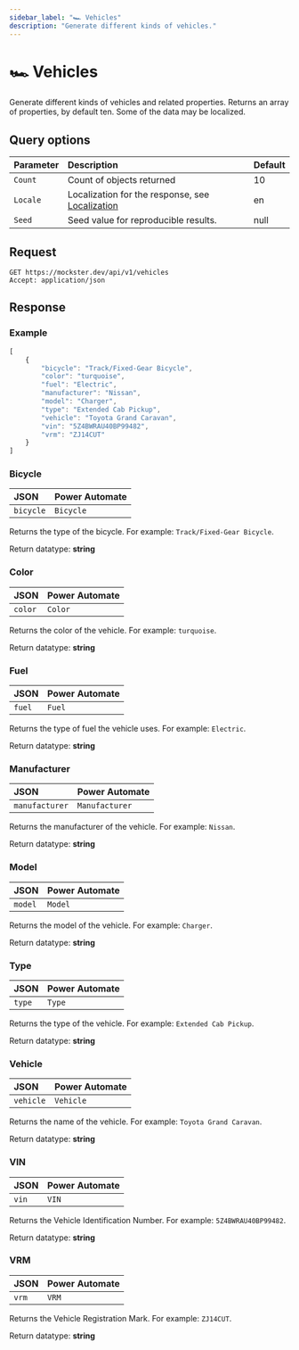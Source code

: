 ```yaml
---
sidebar_label: "🏎️ Vehicles"
description: "Generate different kinds of vehicles."
---
```


# 🏎️ Vehicles

Generate different kinds of vehicles and related properties. Returns an array of properties, by default ten. Some of the data may be localized.

## Query options

|Parameter|Description|Default|
|---------|:---------|---------|
|`Count`| Count of objects returned | 10 |
|`Locale`| Localization for the response, see [Localization](./../localization) | en |
|`Seed` | Seed value for reproducible results. | null |

## Request

```http title="HTTP"
GET https://mockster.dev/api/v1/vehicles
Accept: application/json  
```

## Response 

### Example 

```jsx title="JSON"
[
    {
        "bicycle": "Track/Fixed-Gear Bicycle",
        "color": "turquoise",
        "fuel": "Electric",
        "manufacturer": "Nissan",
        "model": "Charger",
        "type": "Extended Cab Pickup",
        "vehicle": "Toyota Grand Caravan",
        "vin": "5Z4BWRAU40BP99482",
        "vrm": "ZJ14CUT"
    }
]
```

### Bicycle

|JSON|Power Automate|
|:---------|:---------|
`bicycle`|`Bicycle`

Returns the type of the bicycle. For example: `Track/Fixed-Gear Bicycle`.

Return datatype: **string**

### Color

|JSON|Power Automate|
|:---------|:---------|
`color`|`Color`

Returns the color of the vehicle. For example: `turquoise`.

Return datatype: **string**

### Fuel

|JSON|Power Automate|
|:---------|:---------|
`fuel`|`Fuel`

Returns the type of fuel the vehicle uses. For example: `Electric`.

Return datatype: **string**

### Manufacturer

|JSON|Power Automate|
|:---------|:---------|
`manufacturer`|`Manufacturer`

Returns the manufacturer of the vehicle. For example: `Nissan`.

Return datatype: **string**

### Model

|JSON|Power Automate|
|:---------|:---------|
`model`|`Model`

Returns the model of the vehicle. For example: `Charger`.

Return datatype: **string**

### Type

|JSON|Power Automate|
|:---------|:---------|
`type`|`Type`

Returns the type of the vehicle. For example: `Extended Cab Pickup`.

Return datatype: **string**

### Vehicle

|JSON|Power Automate|
|:---------|:---------|
`vehicle`|`Vehicle`

Returns the name of the vehicle. For example: `Toyota Grand Caravan`.

Return datatype: **string**

### VIN

|JSON|Power Automate|
|:---------|:---------|
`vin`|`VIN`

Returns the Vehicle Identification Number. For example: `5Z4BWRAU40BP99482`.

Return datatype: **string**

### VRM

|JSON|Power Automate|
|:---------|:---------|
`vrm`|`VRM`

Returns the Vehicle Registration Mark. For example: `ZJ14CUT`.

Return datatype: **string**